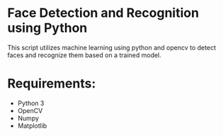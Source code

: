 # Face Detection and Recognition using Python
This script utilizes machine learning using python and opencv to detect faces and recognize them based on a trained model.
# Requirements:
- Python 3
- OpenCV
- Numpy
- Matplotlib
